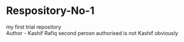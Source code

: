 # Respository-No-1
my first trial repository 
<br>
Author - Kashif Rafiq 
second perosn authorised is not Kashif obviously

